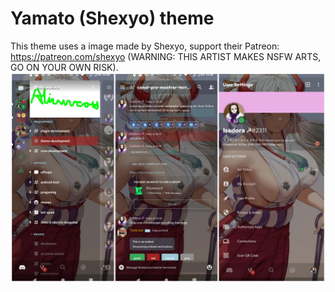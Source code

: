 # Yamato (Shexyo) theme
This theme uses a image made by Shexyo, support their Patreon: https://patreon.com/shexyo (WARNING: THIS ARTIST MAKES NSFW ARTS, GO ON YOUR OWN RISK).
![This is the preview of the theme](https://raw.githubusercontent.com/Isadora-URSS/Aliucord-themes/main/Yamato%20(Shexyo)/Preview.jpg)
